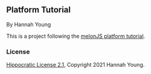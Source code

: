 ## Platform Tutorial

By Hannah Young

This is a project following the [melonJS platform tutorial](http://melonjs.github.io/tutorial-platformer/). 

### License

[Hippocratic License 2.1](https://github.com/Corgibyte/currency-exchanger/blob/main/LICENSE.md), Copyright 2021 Hannah Young.